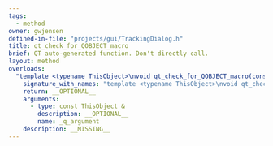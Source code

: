 ```yaml
---
tags:
  - method
owner: gwjensen
defined-in-file: "projects/gui/TrackingDialog.h"
title: qt_check_for_QOBJECT_macro
brief: QT auto-generated function. Don't directly call.
layout: method
overloads:
  "template <typename ThisObject>\nvoid qt_check_for_QOBJECT_macro(const ThisObject &) const":
    signature_with_names: "template <typename ThisObject>\nvoid qt_check_for_QOBJECT_macro(const ThisObject & _q_argument) const"
    return: __OPTIONAL__
    arguments:
      - type: const ThisObject &
        description: __OPTIONAL__
        name: _q_argument
    description: __MISSING__
---
```


